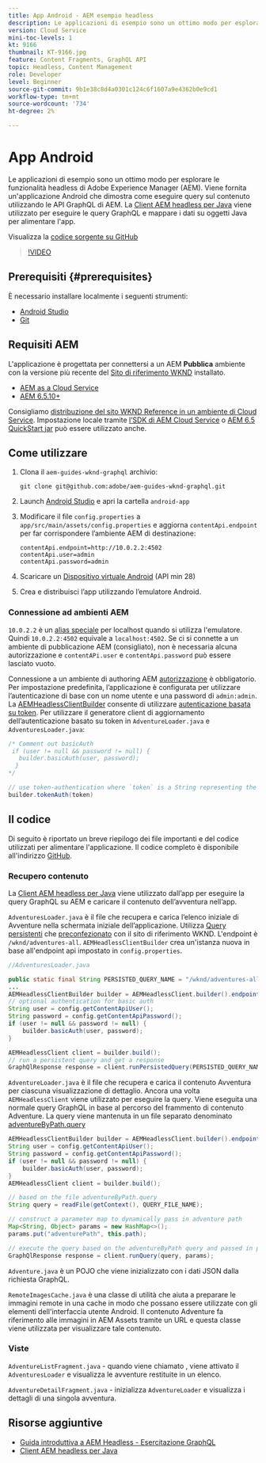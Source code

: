 ```yaml
---
title: App Android - AEM esempio headless
description: Le applicazioni di esempio sono un ottimo modo per esplorare le funzionalità headless di Adobe Experience Manager (AEM). Viene fornita un'applicazione Android che dimostra come eseguire query sul contenuto utilizzando le API GraphQL di AEM. Il client Android Apollo viene utilizzato per generare le query GraphQL e mappare i dati sugli oggetti Swift per alimentare l’app. SwiftUI viene utilizzato per eseguire il rendering di una semplice visualizzazione elenco e dettagli del contenuto.
version: Cloud Service
mini-toc-levels: 1
kt: 9166
thumbnail: KT-9166.jpg
feature: Content Fragments, GraphQL API
topic: Headless, Content Management
role: Developer
level: Beginner
source-git-commit: 9b1e38c8d4a0301c124c6f1607a9e4362b0e9cd1
workflow-type: tm+mt
source-wordcount: '734'
ht-degree: 2%

---
```



# App Android

Le applicazioni di esempio sono un ottimo modo per esplorare le funzionalità headless di Adobe Experience Manager (AEM). Viene fornita un&#39;applicazione Android che dimostra come eseguire query sul contenuto utilizzando le API GraphQL di AEM. La [Client AEM headless per Java](https://github.com/adobe/aem-headless-client-java) viene utilizzato per eseguire le query GraphQL e mappare i dati su oggetti Java per alimentare l&#39;app.

Visualizza la [codice sorgente su GitHub](https://github.com/adobe/aem-guides-wknd-graphql/tree/main/android-app)

>[!VIDEO](https://video.tv.adobe.com/v/338093/?quality=12&learn=on)

## Prerequisiti {#prerequisites}

È necessario installare localmente i seguenti strumenti:

* [Android Studio](https://developer.android.com/studio)
* [Git](https://git-scm.com/)

## Requisiti AEM

L&#39;applicazione è progettata per connettersi a un AEM **Pubblica** ambiente con la versione più recente del [Sito di riferimento WKND](https://github.com/adobe/aem-guides-wknd/releases/latest) installato.

* [AEM as a Cloud Service](https://experienceleague.adobe.com/docs/experience-manager-cloud-service/overview/introduction.html)
* [AEM 6.5.10+](https://experienceleague.adobe.com/docs/experience-manager-65/release-notes/service-pack/new-features-latest-service-pack.html?lang=it)

Consigliamo [distribuzione del sito WKND Reference in un ambiente di Cloud Service](https://experienceleague.adobe.com/docs/experience-manager-cloud-service/implementing/deploying/overview.html#coding-against-the-right-aem-version). Impostazione locale tramite [l’SDK di AEM Cloud Service](https://experienceleague.adobe.com/docs/experience-manager-learn/cloud-service/local-development-environment-set-up/overview.html) o [AEM 6.5 QuickStart jar](https://experienceleague.adobe.com/docs/experience-manager-learn/foundation/development/set-up-a-local-aem-development-environment.html?lang=en#install-local-aem-instances) può essere utilizzato anche.

## Come utilizzare

1. Clona il `aem-guides-wknd-graphql` archivio:

   ```shell
   git clone git@github.com:adobe/aem-guides-wknd-graphql.git
   ```

1. Launch [Android Studio](https://developer.android.com/studio) e apri la cartella `android-app`
1. Modificare il file `config.properties` a `app/src/main/assets/config.properties` e aggiorna `contentApi.endpoint` per far corrispondere l’ambiente AEM di destinazione:

   ```plain
   contentApi.endpoint=http://10.0.2.2:4502
   contentApi.user=admin
   contentApi.password=admin
   ```

1. Scaricare un [Dispositivo virtuale Android](https://developer.android.com/studio/run/managing-avds) (API min 28)
1. Crea e distribuisci l’app utilizzando l’emulatore Android.


### Connessione ad ambienti AEM

`10.0.2.2` è un [alias speciale](https://developer.android.com/studio/run/emulator-networking) per localhost quando si utilizza l&#39;emulatore. Quindi `10.0.2.2:4502` equivale a `localhost:4502`. Se ci si connette a un ambiente di pubblicazione AEM (consigliato), non è necessaria alcuna autorizzazione e `contentAPi.user` e `contentApi.password` può essere lasciato vuoto.

Connessione a un ambiente di authoring AEM [autorizzazione](https://github.com/adobe/aem-headless-client-java#using-authorization) è obbligatorio. Per impostazione predefinita, l’applicazione è configurata per utilizzare l’autenticazione di base con un nome utente e una password di `admin:admin`. La [AEMHeadlessClientBuilder](https://github.com/adobe/aem-headless-client-java/blob/main/client/src/main/java/com/adobe/aem/graphql/client/AEMHeadlessClientBuilder.java) consente di utilizzare [autenticazione basata su token](https://experienceleague.adobe.com/docs/experience-manager-learn/getting-started-with-aem-headless/authentication/overview.html). Per utilizzare il generatore client di aggiornamento dell’autenticazione basato su token in `AdventureLoader.java` e `AdventuresLoader.java`:

```java
/* Comment out basicAuth
 if (user != null && password != null) {
   builder.basicAuth(user, password);
  }
*/

// use token-authentication where `token` is a String representing the token
builder.tokenAuth(token)
```

## Il codice

Di seguito è riportato un breve riepilogo dei file importanti e del codice utilizzati per alimentare l&#39;applicazione. Il codice completo è disponibile all&#39;indirizzo [GitHub](https://github.com/adobe/aem-guides-wknd-graphql/tree/main/android-app).

### Recupero contenuto

La [Client AEM headless per Java](https://github.com/adobe/aem-headless-client-java) viene utilizzato dall’app per eseguire la query GraphQL su AEM e caricare il contenuto dell’avventura nell’app.

`AdventuresLoader.java` è il file che recupera e carica l’elenco iniziale di Avventure nella schermata iniziale dell’applicazione. Utilizza [Query persistenti](https://experienceleague.adobe.com/docs/experience-manager-learn/getting-started-with-aem-headless/graphql/video-series/graphql-persisted-queries.html) che [preconfezionato](https://github.com/adobe/aem-guides-wknd/tree/master/ui.content/src/main/content/jcr_root/conf/wknd/settings/graphql/persistentQueries/adventures-all/_jcr_content) con il sito di riferimento WKND. L&#39;endpoint è `/wknd/adventures-all`. `AEMHeadlessClientBuilder` crea un&#39;istanza nuova in base all&#39;endpoint api impostato in `config.properties`.

```java
//AdventuresLoader.java

public static final String PERSISTED_QUERY_NAME = "/wknd/adventures-all";
...
AEMHeadlessClientBuilder builder = AEMHeadlessClient.builder().endpoint(config.getContentApiEndpoint());
// optional authentication for basic auth
String user = config.getContentApiUser();
String password = config.getContentApiPassword();
if (user != null && password != null) {
    builder.basicAuth(user, password);
}

AEMHeadlessClient client = builder.build();
// run a persistent query and get a response
GraphQlResponse response = client.runPersistedQuery(PERSISTED_QUERY_NAME);
```

`AdventureLoader.java` è il file che recupera e carica il contenuto Avventura per ciascuna visualizzazione di dettaglio. Ancora una volta `AEMHeadlessClient` viene utilizzato per eseguire la query. Viene eseguita una normale query GraphQL in base al percorso del frammento di contenuto Adventure. La query viene mantenuta in un file separato denominato [adventureByPath.query](https://github.com/adobe/aem-guides-wknd-graphql/blob/main/android-app/app/src/main/assets/adventureByPath.query)

```java
AEMHeadlessClientBuilder builder = AEMHeadlessClient.builder().endpoint(config.getContentApiEndpoint());
String user = config.getContentApiUser();
String password = config.getContentApiPassword();
if (user != null && password != null) {
    builder.basicAuth(user, password);
}
AEMHeadlessClient client = builder.build();

// based on the file adventureByPath.query
String query = readFile(getContext(), QUERY_FILE_NAME);

// construct a parameter map to dynamically pass in adventure path
Map<String, Object> params = new HashMap<>();
params.put("adventurePath", this.path);

// execute the query based on the adventureByPath query and passed in parameters
GraphQlResponse response = client.runQuery(query, params);
```

`Adventure.java` è un POJO che viene inizializzato con i dati JSON dalla richiesta GraphQL.

`RemoteImagesCache.java` è una classe di utilità che aiuta a preparare le immagini remote in una cache in modo che possano essere utilizzate con gli elementi dell&#39;interfaccia utente Android. Il contenuto Adventure fa riferimento alle immagini in AEM Assets tramite un URL e questa classe viene utilizzata per visualizzare tale contenuto.

### Viste

`AdventureListFragment.java` - quando viene chiamato , viene attivato il `AdventuresLoader` e visualizza le avventure restituite in un elenco.

`AdventureDetailFragment.java` - inizializza `AdventureLoader` e visualizza i dettagli di una singola avventura.

## Risorse aggiuntive

* [Guida introduttiva a AEM Headless - Esercitazione GraphQL](https://experienceleague.adobe.com/docs/experience-manager-learn/getting-started-with-aem-headless/graphql/multi-step/overview.html)
* [Client AEM headless per Java](https://github.com/adobe/aem-headless-client-java)

